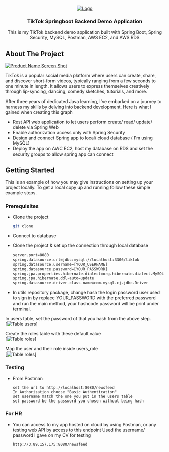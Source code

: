 <!-- PROJECT LOGO -->
<br />
<div align="center">
  <a href="https://github.com/othneildrew/Best-README-Template">
    <img src="https://upload.wikimedia.org/wikipedia/en/thumb/a/a9/TikTok_logo.svg/1000px-TikTok_logo.svg.png" alt="Logo">
  </a>

<h3 align="center">TikTok Springboot Backend Demo Application</h3>

  <p align="center">
    This is my TikTok backend demo application built with Spring Boot, Spring Security, MySQL, Postman, AWS EC2, and AWS RDS
    <br />

</div>

<!-- ABOUT THE PROJECT -->
## About The Project

[![Product Name Screen Shot][product-screenshot]](https://example.com)

TikTok is a popular social media platform where users can create, share, and discover short-form videos, typically ranging from a few seconds to one minute in length. It allows users to express themselves creatively through lip-syncing, dancing, comedy sketches, tutorials, and more.

After three years of dedicated Java learning, I've embarked on a journey to harness my skills by delving into backend development. Here is what I gained when creating this graph 
* Rest API web application to let users perform create/ read/ update/ delete via Spring Web
* Enable authorization access only with Spring Security
* Design and connect Spring app to local/ cloud database ( I'm using MySQL)
* Deploy the app on AWC EC2, host my database on RDS and set the security groups to allow spring app can connect


<!-- GETTING STARTED -->
## Getting Started

This is an example of how you may give instructions on setting up your project locally.
To get a local copy up and running follow these simple example steps.

### Prerequisites
* Clone the project
  ```sh
  git clone 
  ```

* Connect to database
* Clone the project & set up the connection through local database
  ```sh
  server.port=8080
  spring.datasource.url=jdbc:mysql://localhost:3306/tiktok
  spring.datasource.username=[YOUR_USERNAME]
  spring.datasource.password=[YOUR_PASSWORD]
  spring.jpa.properties.hibernate.dialect=org.hibernate.dialect.MySQLDialect
  spring.jpa.hibernate.ddl-auto=update
  spring.datasource.driver-class-name=com.mysql.cj.jdbc.Driver
  ```
  
* In utils repository package, change hash the login password user used to sign in by replace
  YOUR_PASSWORD with the preferred password and run the main method, your hashcode password
  will be print under terminal. <br>

In users table, set the password of that you hash from the above step.         
[![Table users][table-users-screenshot]]

Create the roles table with these default value           
[![Table roles][table-roles-screenshot]]

Map the user and their role inside users_role          
[![Table roles][table-users-roles-screenshot]]


### Testing

* From Postman 
  ```
  set the url to http://localhost:8080/newsfeed
  In Authorization choose "Basic Authentication"
  set username match the one you put in the users table
  set password be the password you chosen without being hash
  ```

### For HR
* You can access to my app hosted on cloud by using Postman, or any
testing web API by access to this endpoint
  Used the username/ password I gave on my CV for testing
  ```
  http://3.89.157.175:8080/newsfeed
  ```


[product-screenshot]: https://dlmocha.com
[table-users-screenshot]: https://thanhdatnasdaq.github.io/images/tiktok-springboot/users.png?raw=true
[table-roles-screenshot]: https://thanhdatnasdaq.github.io/images/tiktok-springboot/roles.png?raw=true
[table-users-roles-screenshot]: https://thanhdatnasdaq.github.io/images/tiktok-springboot/users-roles.png?raw=true